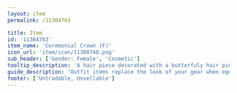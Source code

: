 ```yaml
---
layout: item
permalink: /11304763

title: Item
id: '11304763'
item_name: 'Ceremonial Crown (F)'
icon_url: 'item/icon/11300748.png'
sub_header: ['Gender: Female', 'Cosmetic']
tooltip_description: 'A hair piece decorated with a butterfuly hair pin and a ceremonial headpiece.'
guide_description: 'Outfit items replace the look of your gear when equipped.'
footer: ['Untradable, Unsellable']
---
```

